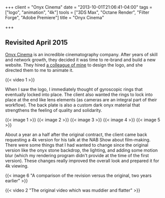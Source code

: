 +++
client = "Onyx Cinema"
date = "2013-10-01T21:06:41-04:00"
tags = ["logo", "animation", "4k"]
tools = ["3DS Max", "Octane Render", "Filter Forge", "Adobe Premiere"]
title = "Onyx Cinema"

+++
## Revisited April 2015

[Onyx Cinema](http://www.onyxcinema.com/) is an incredible cinematography company. After years of skill and network growth, they decided it was time to re-brand and build a new website. They hired [a colleague of mine](http://www.thejoylin.com/) to design the logo, and she directed them to me to animate it.

{{< video 1 >}}

When I saw the logo, I immediately thought of gyroscopic rings that eventually locked into place. The client also wanted the rings to lock into place at the end like lens elements (as cameras are an integral part of their workflow). The back plate is also a custom dark onyx material that strengthens the feeling of quality and solidarity.

{{< image 1 >}}
{{< image 2 >}}
{{< image 3 >}}
{{< image 4 >}}
{{< image 5 >}}

About a year an a half after the original contract, the client came back requesting a 4k version for his talk at the NAB Show about film-making. There were some things that I had wanted to change since the original version like the onyx stone backdrop, the lighting, and adding some motion blur (which my rendering program didn't provide at the time of the first version). These changes really improved the overall look and prepared it for 4k viewing.

{{< image 6 "A comparison of the revision versus the original, two years earlier" >}}

{{< video 2 "The original video which was muddier and flatter" >}}
